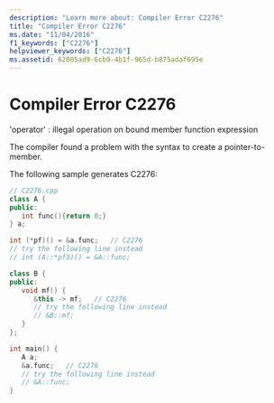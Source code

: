 ```yaml
---
description: "Learn more about: Compiler Error C2276"
title: "Compiler Error C2276"
ms.date: "11/04/2016"
f1_keywords: ["C2276"]
helpviewer_keywords: ["C2276"]
ms.assetid: 62005ad9-6cb9-4b1f-965d-b875adaf695e
---
```

# Compiler Error C2276

'operator' : illegal operation on bound member function expression

The compiler found a problem with the syntax to create a pointer-to-member.

The following sample generates C2276:

```cpp
// C2276.cpp
class A {
public:
   int func(){return 0;}
} a;

int (*pf)() = &a.func;   // C2276
// try the following line instead
// int (A::*pf3)() = &A::func;

class B {
public:
   void mf() {
      &this -> mf;   // C2276
      // try the following line instead
      // &B::mf;
   }
};

int main() {
   A a;
   &a.func;   // C2276
   // try the following line instead
   // &A::func;
}
```
